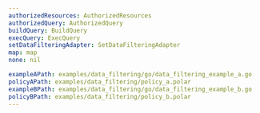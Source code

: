 ```yaml
---
authorizedResources: AuthorizedResources
authorizedQuery: AuthorizedQuery
buildQuery: BuildQuery
execQuery: ExecQuery
setDataFilteringAdapter: SetDataFilteringAdapter
map: map
none: nil

exampleAPath: examples/data_filtering/go/data_filtering_example_a.go
policyAPath: examples/data_filtering/policy_a.polar
exampleBPath: examples/data_filtering/go/data_filtering_example_b.go
policyBPath: examples/data_filtering/policy_b.polar
---
```

